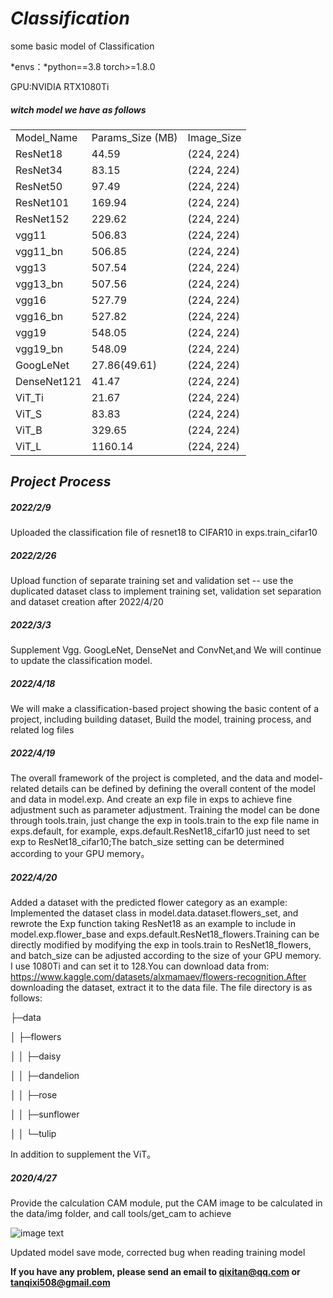 # *Classification*
some basic model of Classification 
 
*envs：*python==3.8 torch>=1.8.0
 
GPU:NVIDIA RTX1080Ti

##### *witch model we have as follows*
<table>
	<tr>
	  <td>Model_Name</td>
	  <td>Params_Size (MB)</td>
	  <td>Image_Size</td>
	</tr>
	<tr>
	  <td>ResNet18</td>
	  <td> 44.59 </td>
	  <td>(224, 224)</td>
	</tr>
	<tr>
	  <td>ResNet34</td>
	  <td> 83.15 </td>
	  <td>(224, 224)</td>
	</tr>
	<tr>
	  <td>ResNet50</td>
	  <td> 97.49 </td>
	  <td>(224, 224)</td>
	</tr>
	<tr>
	  <td>ResNet101</td>
	  <td> 169.94 </td>
	  <td>(224, 224)</td>
	</tr>
	<tr>
	  <td>ResNet152</td>
	  <td> 229.62 </td>
	  <td>(224, 224)</td>
	</tr>
	<tr>
	  <td>vgg11</td>
	  <td> 506.83 </td>
	  <td>(224, 224)</td>
	</tr>
	<tr>
	  <td>vgg11_bn</td>
	  <td> 506.85 </td>
	  <td>(224, 224)</td>
	</tr>
	<tr>
	  <td>vgg13</td>
	  <td> 507.54 </td>
	  <td>(224, 224)</td>
	</tr>
	<tr>
	  <td>vgg13_bn</td>
	  <td> 507.56 </td>
	  <td>(224, 224)</td>
	</tr>
	<tr>
	  <td>vgg16</td>
	  <td> 527.79 </td>
	  <td>(224, 224)</td>
	</tr>
	<tr>
	  <td>vgg16_bn</td>
	  <td> 527.82 </td>
	  <td>(224, 224)</td>
	</tr>
	<tr>
	  <td>vgg19</td>
	  <td> 548.05 </td>
	  <td>(224, 224)</td>
	</tr>
	<tr>
	  <td>vgg19_bn</td>
	  <td> 548.09 </td>
	  <td>(224, 224)</td>
	 </tr>
	 <tr>
	   <td>GoogLeNet</td>
	   <td> 27.86(49.61) </td>
	   <td>(224, 224)</td>
	  </tr>
	  <tr>
	   <td>DenseNet121</td>
	   <td> 41.47 </td>
	   <td>(224, 224)</td>
	  </tr>
	  <tr>
	   <td>ViT_Ti</td>
	   <td> 21.67 </td>
	   <td>(224, 224)</td>
	  </tr>
	  <tr>
	   <td>ViT_S</td>
	   <td> 83.83 </td>
	   <td>(224, 224)</td>
	  </tr>
	  <tr>
	   <td>ViT_B</td>
	   <td> 329.65 </td>
	   <td>(224, 224)</td>
	  </tr>
	  <tr>
	   <td>ViT_L</td>
	   <td> 1160.14 </td>
	   <td>(224, 224)</td>
	  </tr>
	</tr>
</table>

## *Project Process*
##### 2022/2/9 
 Uploaded the classification file of resnet18 to CIFAR10 in exps.train_cifar10
##### 2022/2/26 
 Upload function of separate training set and validation set  -- use the duplicated dataset class to implement training set,   validation set separation and dataset creation after 2022/4/20
##### 2022/3/3  
 Supplement Vgg. GoogLeNet, DenseNet and ConvNet,and We will continue to update the classification model.
##### 2022/4/18 
 We will make a classification-based project showing the basic content of a project, including building dataset, Build the model, training process, and related log files
##### 2022/4/19 
 The overall framework of the project is completed, and the data and model-related details can be defined by defining the overall content of the model and data in model.exp. And create an exp file in exps to achieve fine adjustment such as parameter adjustment. Training the model can be done through tools.train, just change the exp in tools.train to the exp file name in exps.default, for example, exps.default.ResNet18_cifar10 just need to set exp to ResNet18_cifar10;The batch_size setting can be determined according to your GPU memory。
##### 2022/4/20
Added a dataset with the predicted flower category as an example: Implemented the dataset class in model.data.dataset.flowers_set, and rewrote the Exp function taking ResNet18 as an example to include in model.exp.flower_base and exps.default.ResNet18_flowers.Training can be directly modified by modifying the exp in tools.train to ResNet18_flowers, and batch_size can be adjusted according to the size of your GPU memory. I use 1080Ti and can set it to 128.You can download data from: https://www.kaggle.com/datasets/alxmamaev/flowers-recognition.After downloading the dataset, extract it to the data file. The file directory is as follows:


├─data

│  ├─flowers

│  │  ├─daisy

│  │  ├─dandelion

│  │  ├─rose

│  │  ├─sunflower

│  │  └─tulip

  In addition to supplement the ViT。
  
##### 2020/4/27
Provide the calculation CAM module, put the CAM image to be calculated in the data/img folder, and call tools/get_cam to achieve

![image text](https://github.com/qixitan/Classification/blob/main/tools/ResNet18_flowers/layer4/rose_img_with_cam.jpg)

Updated model save mode, corrected bug when reading training model

**If you have any problem, please send an email to qixitan@qq.com or tanqixi508@gmail.com**
